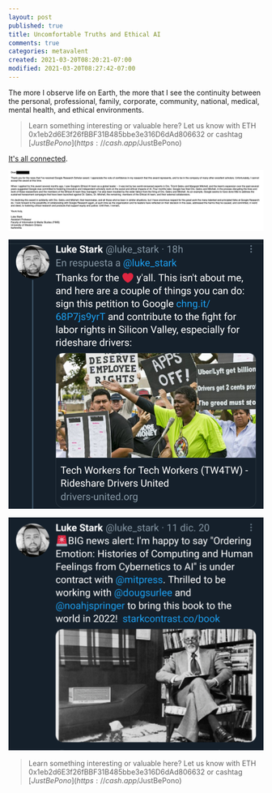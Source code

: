 ```yaml
---
layout: post
published: true
title: Uncomfortable Truths and Ethical AI
comments: true
categories: metavalent
created: 2021-03-20T08:20:21-07:00
modified: 2021-03-20T08:27:42-07:00
---
```


The more I observe life on Earth, the more that I see the continuity between the personal, professional, family, corporate, community, national, medical, mental health, and ethical environments.

> Learn something interesting or valuable here? Let us know with ETH 0x1eb2d6E3f26fBBF31B485bbe3e316D6dAd806632 or cashtag [$JustBePono](https://cash.app/$JustBePono)

[It's all connected](https://twitter.com/luke_stark/status/1372934350011043840).

[![Image](/images/image_picker5045561147219359570.jpg)](https://twitter.com/luke_stark/status/1372934350011043840)

![Image](/images/image_picker8195802290425094375.jpg)

![Image](/images/image_picker4564810667426383079.jpg)

> Learn something interesting or valuable here? Let us know with ETH 0x1eb2d6E3f26fBBF31B485bbe3e316D6dAd806632 or cashtag [$JustBePono](https://cash.app/$JustBePono)